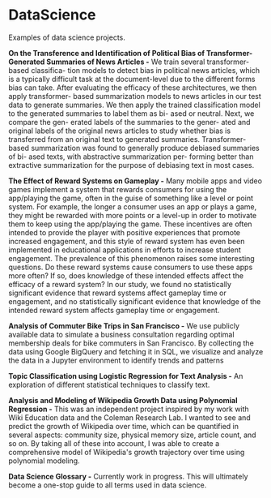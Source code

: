 # DataScience
Examples of data science projects.

**On the Transference and Identification of Political Bias of Transformer-Generated Summaries of News Articles -** We train several transformer-based classifica- tion models to detect bias in political news articles, which is a typically difficult task at the document-level due to the different forms bias can take. After evaluating the efficacy of these architectures, we then apply transformer- based summarization models to news articles in our test data to generate summaries. We then apply the trained classification model to the generated summaries to label them as bi- ased or neutral. Next, we compare the gen- erated labels of the summaries to the gener- ated and original labels of the original news articles to study whether bias is transferred from an original text to generated summaries. Transformer-based summarization was found to generally produce debiased summaries of bi- ased texts, with abstractive summarization per- forming better than extractive summarization for the purpose of debiasing text in most cases.

**The Effect of Reward Systems on Gameplay -** Many mobile apps and video games implement a system that rewards consumers for using the app/playing the game, often in the guise of something like a level or point system. For example, the longer a consumer uses an app or plays a game, they might be rewarded with more points or a level-up in order to motivate them to keep using the app/playing the game. These incentives are often intended to provide the player with positive experiences that promote increased engagement, and this style of reward system has even been implemented in educational applications in efforts to increase student engagement. The prevalence of this phenomenon raises some interesting questions. Do these reward systems cause consumers to use these apps more often? If so, does knowledge of these intended effects affect the efficacy of a reward system? In our study, we found no statistically significant evidence that reward systems affect gameplay time or engagement, and no statistically significant evidence that knowledge of the intended reward system affects gameplay time or engagement.

**Analysis of Commuter Bike Trips in San Francisco -** We use publicly available data to simulate a business consultation regarding optimal membership deals for bike commuters in San Francisco.  By collecting the data using Google BigQuery and fetching it in SQL, we visualize and analyze the data in a Jupyter environment to identify trends and patterns

**Topic Classification using Logistic Regression for Text Analysis -** An exploration of different statistical techniques to classify text.

**Analysis and Modeling of Wikipedia Growth Data using Polynomial Regression -** This was an independent project inspired by my work with Wiki Education data and the Coleman Research Lab.  I wanted to see and predict the growth of Wikipedia over time, which can be quantified in several aspects: community size, physical memory size, article count, and so on.  By taking all of these into account, I was able to create a comprehensive model of Wikipedia's growth trajectory over time using polynomial modeling.

**Data Science Glossary -** Currently work in progress.  This will ultimately become a one-stop guide to all terms used in data science.

